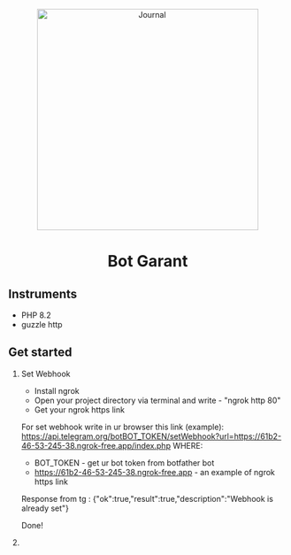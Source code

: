 <p align="center"><img src="./tg.png" width="400" alt="Journal"></p>
<h1 align="center"><strong>Bot Garant</strong></h1>


## Instruments

- PHP 8.2
- guzzle http

## Get started

1) Set Webhook

   - Install ngrok
   - Open your project directory via terminal and write - "ngrok http 80"
   - Get your ngrok https link
   
    For set webhook write in ur browser this link (example):
https://api.telegram.org/botBOT_TOKEN/setWebhook?url=https://61b2-46-53-245-38.ngrok-free.app/index.php
    WHERE: 
    - BOT_TOKEN - get ur bot token from botfather bot
    - https://61b2-46-53-245-38.ngrok-free.app - an example of ngrok https link
   
   Response from tg : {"ok":true,"result":true,"description":"Webhook is already set"}
    
    Done!

2) 
